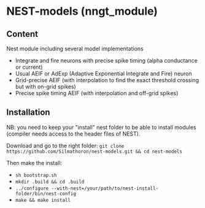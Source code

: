 # NEST-models (nngt_module) #


## Content ##

Nest module including several model implementations
* Integrate and fire neurons with precise spike timing (alpha conductance or current)
* Usual AEIF or AdExp (Adaptive Exponential Integrate and Fire) neuron
* Grid-precise AEIF (with interpolation to find the exact threshold crossing but with on-grid spikes)
* Precise spike timing AEIF (with interpolation and off-grid spikes)


## Installation ##

NB: you need to keep your "install" nest folder to be able to install modules (compiler needs access to the header files of NEST).

Download and go to the right folder:
`git clone https://github.com/Silmathoron/nest-models.git && cd nest-models`

Then make the install:
* `sh bootstrap.sh`
* `mkdir .build && cd .build`
* `../configure --with-nest=/your/path/to/nest-install-folder/bin/nest-config`
* `make && make install`
